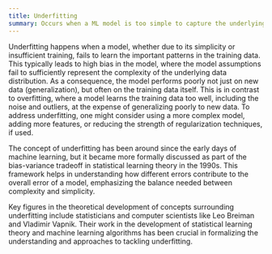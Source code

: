 ```yaml
---
title: Underfitting
summary: Occurs when a ML model is too simple to capture the underlying pattern of the data it is trained on, resulting in poor performance on both training and testing datasets.
---
```

Underfitting happens when a model, whether due to its simplicity or insufficient training, fails to learn the important patterns in the training data. This typically leads to high bias in the model, where the model assumptions fail to sufficiently represent the complexity of the underlying data distribution. As a consequence, the model performs poorly not just on new data (generalization), but often on the training data itself. This is in contrast to overfitting, where a model learns the training data too well, including the noise and outliers, at the expense of generalizing poorly to new data. To address underfitting, one might consider using a more complex model, adding more features, or reducing the strength of regularization techniques, if used.

The concept of underfitting has been around since the early days of machine learning, but it became more formally discussed as part of the bias-variance tradeoff in statistical learning theory in the 1990s. This framework helps in understanding how different errors contribute to the overall error of a model, emphasizing the balance needed between complexity and simplicity.

Key figures in the theoretical development of concepts surrounding underfitting include statisticians and computer scientists like Leo Breiman and Vladimir Vapnik. Their work in the development of statistical learning theory and machine learning algorithms has been crucial in formalizing the understanding and approaches to tackling underfitting.